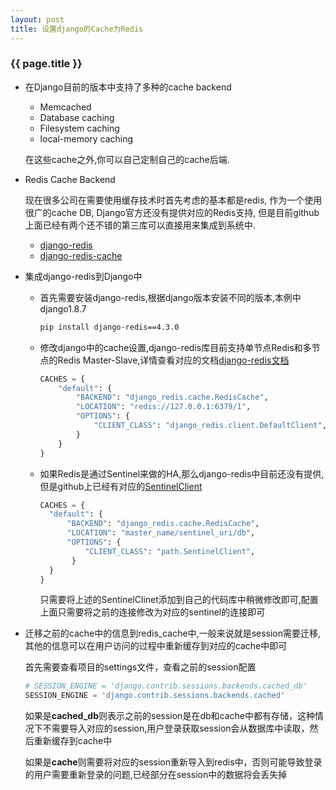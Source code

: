 ```yaml
---
layout: post
title: 设置django的Cache为Redis
---
```


### {{ page.title }}

+ 在Django目前的版本中支持了多种的cache backend

    - Memcached
    - Database caching
    - Filesystem caching
    - local-memory caching

    在这些cache之外,你可以自己定制自己的cache后端.

+ Redis Cache Backend

    现在很多公司在需要使用缓存技术时首先考虑的基本都是redis, 
    作为一个使用很广的cache DB, Django官方还没有提供对应的Redis支持,
    但是目前github上面已经有两个还不错的第三库可以直接用来集成到系统中.

   - [django-redis](https://github.com/niwinz/django-redis)
   - [django-redis-cache](https://github.com/sebleier/django-redis-cache)

+ 集成django-redis到Django中

    - 首先需要安装django-redis,根据django版本安装不同的版本,本例中django1.8.7

      ~~~ bash
      pip install django-redis==4.3.0
      ~~~

    - 修改django中的cache设置,django-redis库目前支持单节点Redis和多节点的Redis Master-Slave,详情查看对应的文档[django-redis文档](http://niwinz.github.io/django-redis/latest/)

      ~~~ python
      CACHES = {
          "default": {
              "BACKEND": "django_redis.cache.RedisCache",
              "LOCATION": "redis://127.0.0.1:6379/1",
              "OPTIONS": {
                  "CLIENT_CLASS": "django_redis.client.DefaultClient",
              }
          }
      }
      ~~~

    - 如果Redis是通过Sentinel来做的HA,那么django-redis中目前还没有提供,但是github上已经有对应的[SentinelClient](https://github.com/KabbageInc/django-redis-sentinel/blob/master/django_redis_sentinel/sentinel.py)

      ~~~ python
      CACHES = {
        "default": {
            "BACKEND": "django_redis.cache.RedisCache",
            "LOCATION": "master_name/sentinel_uri/db",
            "OPTIONS": {
                "CLIENT_CLASS": "path.SentinelClient",
             }
        }
      }
      ~~~

      只需要将上述的SentinelClinet添加到自己的代码库中稍微修改即可,配置上面只需要将之前的连接修改为对应的sentinel的连接即可

+ 迁移之前的cache中的信息到redis_cache中,一般来说就是session需要迁移,其他的信息可以在用户访问的过程中重新缓存到对应的cache中即可

  首先需要查看项目的settings文件，查看之前的session配置

  ~~~ python
  # SESSION_ENGINE = 'django.contrib.sessions.backends.cached_db'
  SESSION_ENGINE = 'django.contrib.sessions.backends.cached'
  ~~~

  如果是**cached_db**则表示之前的session是在db和cache中都有存储，这种情况下不需要导入对应的session,用户登录获取session会从数据库中读取，然后重新缓存到cache中

  如果是**cache**则需要将对应的session重新导入到redis中，否则可能导致登录的用户需要重新登录的问题,已经部分在session中的数据将会丢失掉

